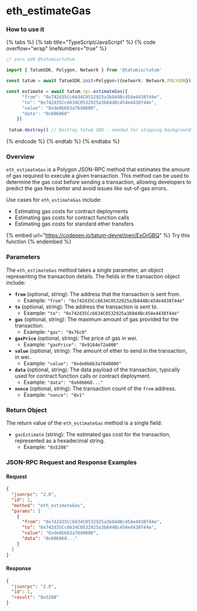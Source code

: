 # eth\_estimateGas

### How to use it

{% tabs %}
{% tab title="TypeScript/JavaScript" %}
{% code overflow="wrap" lineNumbers="true" %}
```typescript
// yarn add @tatumio/tatum

import { TatumSDK, Polygon, Network } from '@tatumio/tatum'

const tatum = await TatumSDK.init<Polygon>({network: Network.POLYGON})

const estimate = await tatum.rpc.estimateGas({
      "from": "0x742d35Cc6634C0532925a3b844Bc454e4438f44e",
      "to": "0x742d35Cc6634C0532925a3b844Bc454e4438f44e",
      "value": "0xde0b6b3a7640000",
      "data": "0x606060"
    })
    
 tatum.destroy() // Destroy Tatum SDK - needed for stopping background jobs
```
{% endcode %}
{% endtab %}
{% endtabs %}

### Overview

`eth_estimateGas` is a Polygon JSON-RPC method that estimates the amount of gas required to execute a given transaction. This method can be used to determine the gas cost before sending a transaction, allowing developers to predict the gas fees better and avoid issues like out-of-gas errors.

Use cases for `eth_estimateGas` include:

* Estimating gas costs for contract deployments
* Estimating gas costs for contract function calls
* Estimating gas costs for standard ether transfers

{% embed url="https://codepen.io/tatum-devrel/pen/ExOrGBQ" %}
Try this function
{% endembed %}

### Parameters

The `eth_estimateGas` method takes a single parameter, an object representing the transaction details. The fields in the transaction object include:

* **`from`** (optional, string): The address that the transaction is sent from.
  * Example: `"from": "0x742d35Cc6634C0532925a3b844Bc454e4438f44e"`
* **`to`** (optional, string): The address the transaction is sent to.
  * Example: `"to": "0x742d35Cc6634C0532925a3b844Bc454e4438f44e"`
* **`gas`** (optional, string): The maximum amount of gas provided for the transaction.
  * Example: `"gas": "0x76c0"`
* **`gasPrice`** (optional, string): The price of gas in wei.
  * Example: `"gasPrice": "0x9184e72a000"`
* **`value`** (optional, string): The amount of ether to send in the transaction, in wei.
  * Example: `"value": "0xde0b6b3a7640000"`
* **`data`** (optional, string): The data payload of the transaction, typically used for contract function calls or contract deployment.
  * Example: `"data": "0x606060..."`
* **`nonce`** (optional, string): The transaction count of the `from` address.
  * Example: `"nonce": "0x1"`

### Return Object

The return value of the `eth_estimateGas` method is a single field:

* `gasEstimate` (string): The estimated gas cost for the transaction, represented as a hexadecimal string.
  * Example: `"0x5208"`

### JSON-RPC Request and Response Examples

#### Request

```json
{
  "jsonrpc": "2.0",
  "id": 1,
  "method": "eth_estimateGas",
  "params": [
    {
      "from": "0x742d35Cc6634C0532925a3b844Bc454e4438f44e",
      "to": "0x742d35Cc6634C0532925a3b844Bc454e4438f44e",
      "value": "0xde0b6b3a7640000",
      "data": "0x606060..."
    }
  ]
}
```

#### Response

```json
{
  "jsonrpc": "2.0",
  "id": 1,
  "result": "0x5208"
}
```
